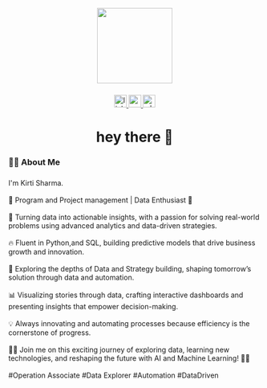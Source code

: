 <br clear="both">

<div align="center">
  <img height="150" src="https://camo.githubusercontent.com/62da68eb62b1e5f175f7d1f0191dd89a653d7908feb22d37d4a0ab07365d6791/68747470733a2f2f6d656469612e67697068792e636f6d2f6d656469612f4d3967624264396e6244724f5475314d71782f67697068792e676966"  />
</div>

###

<div align="center">
  <a href="https://www.linkedin.com/in/kirti-sahajanand-sharma-3037b01a9/" target="_blank">
    <img src="https://img.shields.io/static/v1?message=LinkedIn&logo=linkedin&label=&color=0077B5&logoColor=white&labelColor=&style=for-the-badge" height="25" alt="linkedin logo"  />
  </a>
  <a href="mailto:kirtii.sharmaa7@gmail.com" target="_blank">
    <img src="https://img.shields.io/static/v1?message=Gmail&logo=gmail&label=&color=D14836&logoColor=white&labelColor=&style=for-the-badge" height="25" alt="gmail logo"  />
  </a>
  <a href="https://wa.me/7045373766" target="_blank">
    <img src="https://img.shields.io/static/v1?message=Whatsapp&logo=whatsapp&label=&color=25D366&logoColor=white&labelColor=&style=for-the-badge" height="25" alt="whatsapp logo"  />
  </a>
</div>

###

<h1 align="center">hey there 👋</h1>

###

<h3 align="left">👩‍💻  About Me</h3>

###


<p align="left">I'm Kirti Sharma.<br><br>
🚀 Program and Project management | Data Enthusiast 🤖<br><br>🌟 Turning data into actionable insights, with a passion for solving real-world problems using advanced analytics and data-driven strategies.<br><br>🔥 Fluent in Python,and SQL, building predictive models that drive business growth and innovation.<br><br>🤖 Exploring the depths of Data and Strategy building, shaping tomorrow’s solution through data and automation.
<br><br>📊 Visualizing stories through data, crafting interactive dashboards and presenting insights that empower decision-making.<br><br>💡 Always innovating and automating processes because efficiency is the cornerstone of progress.<br><br> 👨‍💻 Join me on this exciting journey of exploring data, learning new technologies, and reshaping the future with AI and Machine Learning! 🚀✨
<br><br>#Operation Associate #Data Explorer #Automation #DataDriven</p>

###
